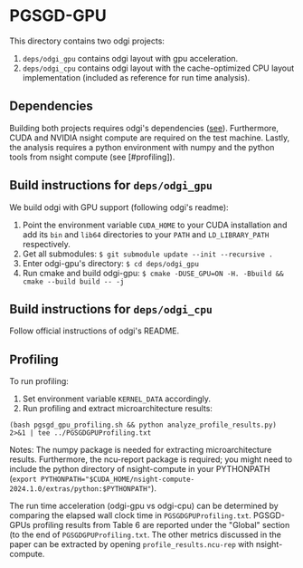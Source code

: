 # PGSGD-GPU

This directory contains two odgi projects:
1. `deps/odgi_gpu` contains odgi layout with gpu acceleration.
2. `deps/odgi_cpu` contains odgi layout with the cache-optimized CPU layout implementation (included as reference for run time analysis).


## Dependencies

Building both projects requires odgi's dependencies ([see](https://github.com/pangenome/odgi/tree/be6a0202501d7ea2ac57f9ad89d4d10ed5dbd7c6?tab=readme-ov-file#building-from-source)).
Furthermore, CUDA and NVIDIA nsight compute are required on the test machine.
Lastly, the analysis requires a python environment with numpy and the python tools from nsight compute (see [#profiling]).


## Build instructions for `deps/odgi_gpu`

We build odgi with GPU support (following odgi's readme):
1. Point the environment variable `CUDA_HOME` to your CUDA installation and add its `bin` and `lib64` directories to your `PATH` and `LD_LIBRARY_PATH` respectively.
2. Get all submodules: `$ git submodule update --init --recursive .`
3. Enter odgi-gpu's directory: `$ cd deps/odgi_gpu`
4. Run cmake and build odgi-gpu: `$ cmake -DUSE_GPU=ON -H. -Bbuild && cmake --build build -- -j`


## Build instructions for `deps/odgi_cpu`

Follow official instructions of odgi's README.


## Profiling

To run profiling:
1. Set environment variable `KERNEL_DATA` accordingly.
2. Run profiling and extract microarchitecture results:
```
(bash pgsgd_gpu_profiling.sh && python analyze_profile_results.py) 2>&1 | tee ../PGSGDGPUProfiling.txt
```
   Notes: The numpy package is needed for extracting microarchitecture results.
   Furthermore, the ncu-report package is required; you might need to include
   the python directory of nsight-compute in your PYTHONPATH (`export PYTHONPATH="$CUDA_HOME/nsight-compute-2024.1.0/extras/python:$PYTHONPATH"`).

The run time acceleration (odgi-gpu vs odgi-cpu) can be determined by comparing
the elapsed wall clock time in `PGSGDGPUProfiling.txt`.  PGSGD-GPUs profiling
results from Table 6 are reported under the "Global" section (to the end of
`PGSGDGPUProfiling.txt`. The other metrics discussed in the paper can be
extracted by opening `profile_results.ncu-rep` with nsight-compute.
